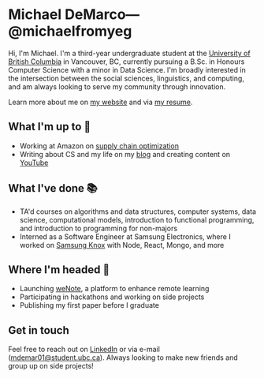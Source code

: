 # Michael DeMarco—@michaelfromyeg

Hi, I'm Michael. I'm a third-year undergraduate student at the [University of British Columbia](https://ubc.ca) in Vancouver, BC, currently pursuing a B.Sc. in Honours Computer Science with a minor in Data Science. I'm broadly interested in the intersection between the social sciences, linguistics, and computing, and am always looking to serve my community through innovation.

Learn more about me on [my website](https://michaeldemar.co) and via [my resume](https://resume.michaeldemar.co).

## What I'm up to 🧰

- Working at Amazon on [supply chain optimization](https://www.amazon.jobs/en/teams/scot)
- Writing about CS and my life on my [blog](https://michaeldemar.co/blog) and creating content on [YouTube](https://www.youtube.com/channel/UCohoNm6NqDAetXX6MiaV_RQ)

## What I've done 📚

- TA'd courses on algorithms and data structures, computer systems, data science, computational models, introduction to functional programming, and introduction to programming for non-majors
- Interned as a Software Engineer at Samsung Electronics, where I worked on [Samsung Knox](https://samsungknox.com/) with Node, React, Mongo, and more

## Where I'm headed 🚂

- Launching [weNote](https://wenote.ca), a platform to enhance remote learning
- Participating in hackathons and working on side projects
- Publishing my first paper before I graduate

## Get in touch

Feel free to reach out on [LinkedIn](https://linkedin.com/in/michaelfromyeg/) or via e-mail (mdemar01@student.ubc.ca). Always looking to make new friends and group up on side projects!
